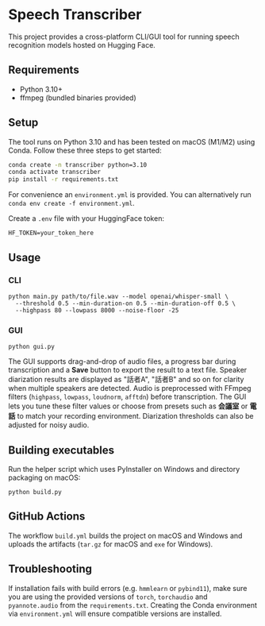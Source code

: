 # Speech Transcriber

This project provides a cross-platform CLI/GUI tool for running speech recognition models hosted on Hugging Face.

## Requirements
- Python 3.10+
- ffmpeg (bundled binaries provided)

## Setup

The tool runs on Python 3.10 and has been tested on macOS (M1/M2) using Conda.
Follow these three steps to get started:

```bash
conda create -n transcriber python=3.10
conda activate transcriber
pip install -r requirements.txt
```

For convenience an `environment.yml` is provided. You can alternatively run
`conda env create -f environment.yml`.

Create a `.env` file with your HuggingFace token:
```
HF_TOKEN=your_token_here
```

## Usage

### CLI
```
python main.py path/to/file.wav --model openai/whisper-small \
  --threshold 0.5 --min-duration-on 0.5 --min-duration-off 0.5 \
  --highpass 80 --lowpass 8000 --noise-floor -25
```

### GUI
```
python gui.py
```
The GUI supports drag-and-drop of audio files, a progress bar during
transcription and a **Save** button to export the result to a text file.
Speaker diarization results are displayed as "話者A", "話者B" and so on for
clarity when multiple speakers are detected.
Audio is preprocessed with FFmpeg filters (`highpass`, `lowpass`, `loudnorm`,
`afftdn`) before transcription. The GUI lets you tune these filter values or
choose from presets such as **会議室** or **電話** to match your recording
environment. Diarization thresholds can also be adjusted for noisy audio.

## Building executables
Run the helper script which uses PyInstaller on Windows and directory packaging on macOS:
```
python build.py
```

## GitHub Actions
The workflow `build.yml` builds the project on macOS and Windows and uploads the artifacts (`tar.gz` for macOS and `exe` for Windows).

## Troubleshooting
If installation fails with build errors (e.g. `hmmlearn` or `pybind11`), make sure
you are using the provided versions of `torch`, `torchaudio` and
`pyannote.audio` from the `requirements.txt`. Creating the Conda environment via
`environment.yml` will ensure compatible versions are installed.
